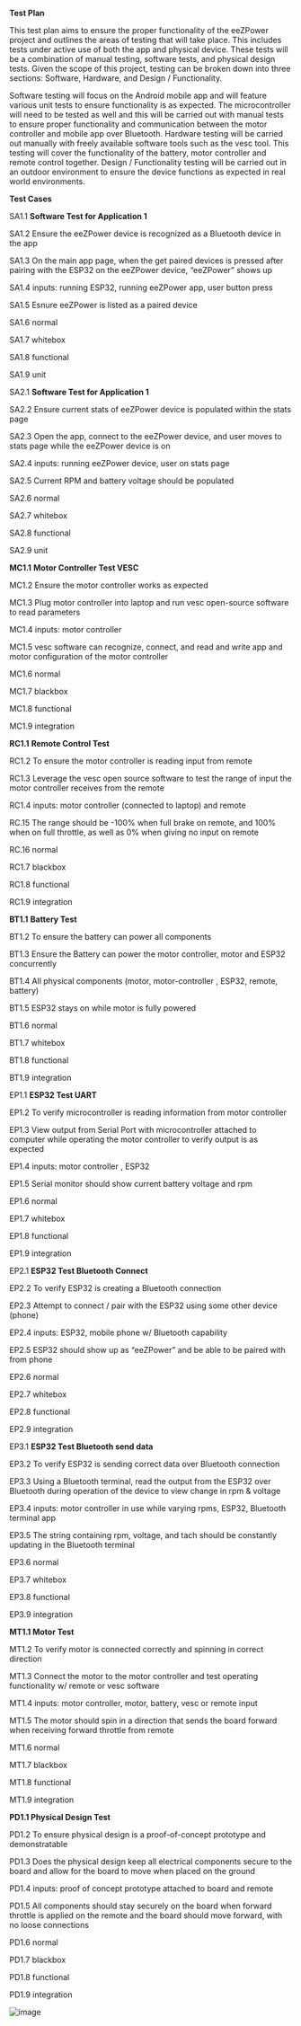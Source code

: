 **Test Plan**

This test plan aims to ensure the proper functionality of the eeZPower project and outlines the areas of testing that will take place. This includes tests under active use of both the app and physical device. These tests will be a combination of manual testing, software tests, and physical design tests. Given the scope of this project, testing can be broken down into three sections: Software, Hardware, and Design / Functionality. 

Software testing will focus on the Android mobile app and will feature various unit tests to ensure functionality is as expected. The microcontroller will need to be tested as well and this will be carried out with manual tests to ensure proper functionality and communication between the motor controller and mobile app over Bluetooth. Hardware testing will be carried out manually with freely available software tools such as the vesc tool. This testing will cover the functionality of the battery, motor controller and remote control together. Design / Functionality testing will be carried out in an outdoor environment to ensure the device functions as expected in real world environments.

**Test Cases**

SA1.1		**Software Test for Application 1**

SA1.2		Ensure the eeZPower device is recognized as a Bluetooth device in the app

SA1.3		On the main app page, when the get paired devices is pressed after pairing with the ESP32 on the eeZPower device, “eeZPower” shows up

SA1.4		inputs: running ESP32, running eeZPower app, user button press

SA1.5		Esnure eeZPower is listed as a paired device

SA1.6		normal

SA1.7		whitebox

SA1.8		functional

SA1.9		unit

SA2.1		**Software Test for Application 1**

SA2.2		Ensure current stats of eeZPower device is populated within the stats page

SA2.3		Open the app, connect to the eeZPower device, and user moves to stats page while the eeZPower device is on

SA2.4		inputs: running eeZPower device, user on stats page

SA2.5		Current RPM and battery voltage should be populated

SA2.6		normal

SA2.7		whitebox

SA2.8		functional

SA2.9		unit

**MC1.1**		**Motor Controller Test VESC**

MC1.2		Ensure the motor controller works as expected

MC1.3		Plug motor controller into laptop and run vesc open-source software to read parameters

MC1.4		inputs: motor controller

MC1.5		vesc software can recognize, connect, and read and write app and motor configuration of the motor controller

MC1.6		normal

MC1.7		blackbox 

MC1.8		functional

MC1.9		integration

**RC1.1**		**Remote Control Test**

RC1.2		To ensure the motor controller is reading input from remote

RC1.3		Leverage the vesc open source software to test the range of input the motor controller receives from the remote

RC1.4		inputs: motor controller (connected to laptop) and remote

RC.15		The range should be -100% when full brake on remote, and 100% when on full throttle, as well as 0% when giving no input on remote

RC.16		normal

RC1.7		blackbox 

RC1.8		functional

RC1.9		integration

**BT1.1**		**Battery Test**

BT1.2		To ensure the battery can power all components

BT1.3		Ensure the Battery can power the motor controller, motor and ESP32 concurrently

BT1.4		All physical components (motor, motor-controller , ESP32, remote, battery)

BT1.5		ESP32 stays on while motor is fully powered

BT1.6		normal

BT1.7		whitebox

BT1.8		functional

BT1.9		integration

EP1.1		**ESP32 Test UART**

EP1.2		To verify microcontroller is reading information from motor controller

EP1.3		View output from Serial Port with microcontroller attached to computer while operating the motor controller to verify output is as expected

EP1.4		inputs: motor controller , ESP32

EP1.5		Serial monitor should show current battery voltage and rpm

EP1.6		normal

EP1.7		whitebox

EP1.8		functional

EP1.9		integration

EP2.1		**ESP32 Test Bluetooth Connect**

EP2.2		To verify ESP32 is creating a Bluetooth connection

EP2.3		Attempt to connect / pair with the ESP32 using some other device (phone)

EP2.4		inputs: ESP32, mobile phone w/ Bluetooth capability

EP2.5		ESP32 should show up as “eeZPower” and be able to be paired with from phone

EP2.6		normal

EP2.7		whitebox

EP2.8		functional

EP2.9		integration

EP3.1		**ESP32 Test Bluetooth send data**

EP3.2		To verify ESP32 is sending correct data over Bluetooth connection

EP3.3		Using a Bluetooth terminal, read the output from the ESP32 over Bluetooth during operation of the device to view change in rpm & voltage

EP3.4		inputs: motor controller in use while varying rpms, ESP32, Bluetooth terminal app

EP3.5		The string containing rpm, voltage, and tach should be constantly updating in the Bluetooth terminal

EP3.6		normal

EP3.7		whitebox

EP3.8		functional

EP3.9		integration

**MT1.1		Motor Test**

MT1.2		To verify motor is connected correctly and spinning in correct direction

MT1.3		Connect the motor to the motor controller and test operating functionality w/ remote or vesc software

MT1.4		inputs: motor controller, motor, battery, vesc or remote input

MT1.5		The motor should spin in a direction that sends the board forward when receiving forward throttle from remote

MT1.6		normal

MT1.7		blackbox

MT1.8		functional

MT1.9		integration

**PD1.1		Physical Design Test**

PD1.2		To ensure physical design is a proof-of-concept prototype and demonstratable

PD1.3		Does the physical design keep all electrical components secure to the board and allow for the board to move when placed on the ground

PD1.4		inputs: proof of concept prototype attached to board and remote

PD1.5		All components should stay securely on the board when forward throttle is applied on the remote and the board should move forward, with no loose connections

PD1.6		normal

PD1.7		blackbox

PD1.8		functional

PD1.9		integration


![image](https://user-images.githubusercontent.com/17459282/164156135-c9e5cba9-f86b-46dc-b3f7-321fc5c05de9.png)
